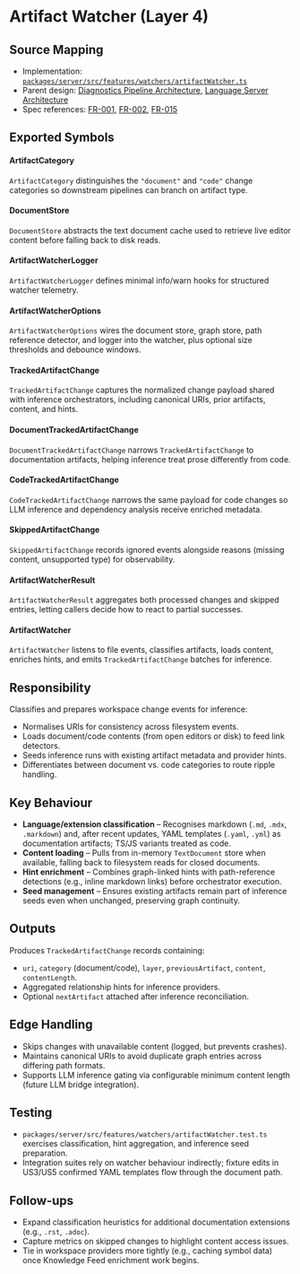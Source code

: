 # Artifact Watcher (Layer 4)

## Source Mapping
- Implementation: [`packages/server/src/features/watchers/artifactWatcher.ts`](../../../packages/server/src/features/watchers/artifactWatcher.ts)
- Parent design: [Diagnostics Pipeline Architecture](../../layer-3/diagnostics-pipeline.mdmd.md), [Language Server Architecture](../../layer-3/language-server-architecture.mdmd.md)
- Spec references: [FR-001](../../../specs/001-link-aware-diagnostics/spec.md#functional-requirements), [FR-002](../../../specs/001-link-aware-diagnostics/spec.md#functional-requirements), [FR-015](../../../specs/001-link-aware-diagnostics/spec.md#functional-requirements)

## Exported Symbols

#### ArtifactCategory
`ArtifactCategory` distinguishes the `"document"` and `"code"` change categories so downstream pipelines can branch on artifact type.

#### DocumentStore
`DocumentStore` abstracts the text document cache used to retrieve live editor content before falling back to disk reads.

#### ArtifactWatcherLogger
`ArtifactWatcherLogger` defines minimal info/warn hooks for structured watcher telemetry.

#### ArtifactWatcherOptions
`ArtifactWatcherOptions` wires the document store, graph store, path reference detector, and logger into the watcher, plus optional size thresholds and debounce windows.

#### TrackedArtifactChange
`TrackedArtifactChange` captures the normalized change payload shared with inference orchestrators, including canonical URIs, prior artifacts, content, and hints.

#### DocumentTrackedArtifactChange
`DocumentTrackedArtifactChange` narrows `TrackedArtifactChange` to documentation artifacts, helping inference treat prose differently from code.

#### CodeTrackedArtifactChange
`CodeTrackedArtifactChange` narrows the same payload for code changes so LLM inference and dependency analysis receive enriched metadata.

#### SkippedArtifactChange
`SkippedArtifactChange` records ignored events alongside reasons (missing content, unsupported type) for observability.

#### ArtifactWatcherResult
`ArtifactWatcherResult` aggregates both processed changes and skipped entries, letting callers decide how to react to partial successes.

#### ArtifactWatcher
`ArtifactWatcher` listens to file events, classifies artifacts, loads content, enriches hints, and emits `TrackedArtifactChange` batches for inference.

## Responsibility
Classifies and prepares workspace change events for inference:
- Normalises URIs for consistency across filesystem events.
- Loads document/code contents (from open editors or disk) to feed link detectors.
- Seeds inference runs with existing artifact metadata and provider hints.
- Differentiates between document vs. code categories to route ripple handling.

## Key Behaviour
- **Language/extension classification** – Recognises markdown (`.md`, `.mdx`, `.markdown`) and, after recent updates, YAML templates (`.yaml`, `.yml`) as documentation artifacts; TS/JS variants treated as code.
- **Content loading** – Pulls from in-memory `TextDocument` store when available, falling back to filesystem reads for closed documents.
- **Hint enrichment** – Combines graph-linked hints with path-reference detections (e.g., inline markdown links) before orchestrator execution.
- **Seed management** – Ensures existing artifacts remain part of inference seeds even when unchanged, preserving graph continuity.

## Outputs
Produces `TrackedArtifactChange` records containing:
- `uri`, `category` (document/code), `layer`, `previousArtifact`, `content`, `contentLength`.
- Aggregated relationship hints for inference providers.
- Optional `nextArtifact` attached after inference reconciliation.

## Edge Handling
- Skips changes with unavailable content (logged, but prevents crashes).
- Maintains canonical URIs to avoid duplicate graph entries across differing path formats.
- Supports LLM inference gating via configurable minimum content length (future LLM bridge integration).

## Testing
- `packages/server/src/features/watchers/artifactWatcher.test.ts` exercises classification, hint aggregation, and inference seed preparation.
- Integration suites rely on watcher behaviour indirectly; fixture edits in US3/US5 confirmed YAML templates flow through the document path.

## Follow-ups
- Expand classification heuristics for additional documentation extensions (e.g., `.rst`, `.adoc`).
- Capture metrics on skipped changes to highlight content access issues.
- Tie in workspace providers more tightly (e.g., caching symbol data) once Knowledge Feed enrichment work begins.
